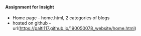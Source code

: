#### Assignment for Insight

* Home page - home.html, 2 categories of blogs
*  hosted on github - url(https://palti117.github.io/190050078_website/home.html)
